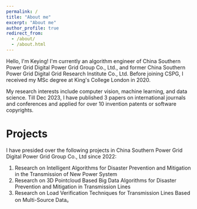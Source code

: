 ```yaml
---
permalink: /
title: "About me"
excerpt: "About me"
author_profile: true
redirect_from: 
  - /about/
  - /about.html
---
```

<div class="align-justify">
   Hello, I'm Keying! I'm currently an algorithm engineer of China Southern Power Grid Digital Power Grid Group Co., Ltd., and former China Southern Power Grid Digital Grid Research Institute Co., Ltd. Before joining CSPG, I received my MSc degree at King's College London in 2020.

My research interests include computer vision, machine learning, and data science. Till Dec 2023, I have published 3 papers on international journals and conferences and applied for over 10 invention patents or software copyrights.

Projects
======
I have presided over the following projects in China Southern Power Grid Digital Power Grid Group Co., Ltd since 2022:
1. Research on Intelligent Algorithms for Disaster Prevention and Mitigation in the Transmission of New Power System
2. Research on 3D Pointcloud Based Big Data Algorithms for Disaster Prevention and Mitigation in Transmission Lines
3. Research on Load Verification Techniques for Transmission Lines Based on Multi-Source Data。
</div>
